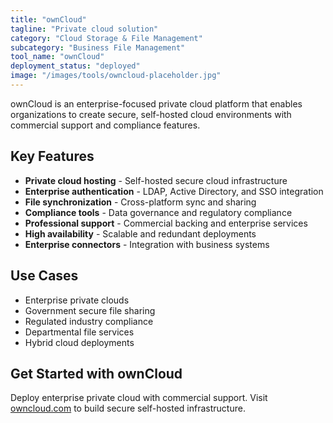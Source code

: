 ```yaml
---
title: "ownCloud"
tagline: "Private cloud solution"
category: "Cloud Storage & File Management"
subcategory: "Business File Management"
tool_name: "ownCloud"
deployment_status: "deployed"
image: "/images/tools/owncloud-placeholder.jpg"
---
```

ownCloud is an enterprise-focused private cloud platform that enables organizations to create secure, self-hosted cloud environments with commercial support and compliance features.

## Key Features

- **Private cloud hosting** - Self-hosted secure cloud infrastructure
- **Enterprise authentication** - LDAP, Active Directory, and SSO integration
- **File synchronization** - Cross-platform sync and sharing
- **Compliance tools** - Data governance and regulatory compliance
- **Professional support** - Commercial backing and enterprise services
- **High availability** - Scalable and redundant deployments
- **Enterprise connectors** - Integration with business systems

## Use Cases

- Enterprise private clouds
- Government secure file sharing
- Regulated industry compliance
- Departmental file services
- Hybrid cloud deployments

## Get Started with ownCloud

Deploy enterprise private cloud with commercial support. Visit [owncloud.com](https://owncloud.com) to build secure self-hosted infrastructure.